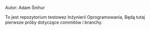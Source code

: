 Autor: Adam Śnihur


To jest repozytorium testowez Inżynierii Oprogramowania,
Będą tutaj pierwsze próby dotyczące commitów i branchy.

